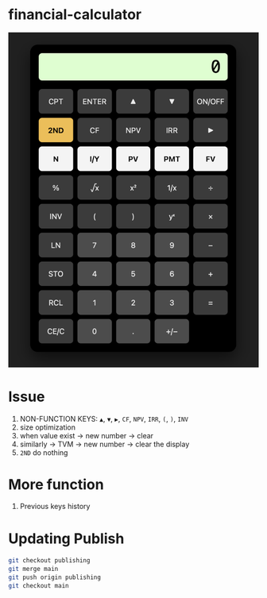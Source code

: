 # financial-calculator

<a href="https://hoyongj.github.io/financial-calculator/">
  <img src="src/calculator.png" alt="Financial Calculator" />
</a>




# Issue

1. NON-FUNCTION KEYS: `▲`, `▼`, `▶`, `CF`, `NPV`, `IRR`, `(`, `)`, `INV`
2. size optimization
3. when value exist -> new number -> clear
4. similarly -> TVM -> new number -> clear the display
5. `2ND` do nothing


# More function

1. Previous keys history


# Updating Publish

```sh
git checkout publishing
git merge main
git push origin publishing
git checkout main
```